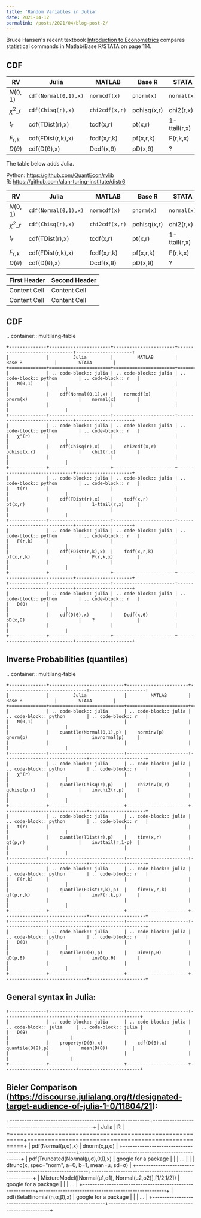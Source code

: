 ```yaml
---
title: 'Random Variables in Julia'
date: 2021-04-12
permalink: /posts/2021/04/blog-post-2/
---
```


Bruce Hansen's recent textbook
[Introduction to Econometrics](https://www.ssc.wisc.edu/~bhansen/probability/)
compares statistical commands in Matlab/Base R/STATA on page 114. 

CDF  
---
| RV | Julia | MATLAB | Base R | STATA |
| --- | --- | --- |  --- | --- |
| $N(0,1)$ | `cdf(Normal(0,1),x)` | `normcdf(x)` | `pnorm(x)` | `normal(x)` |
| $\chi^2\_{r}$ | `cdf(Chisq(r),x)` | `chi2cdf(x,r)` | pchisq(x,r) | chi2(r,x) |
| $t_r$ | cdf(TDist(r),x) | tcdf(x,r) | pt(x,r) | 1-ttail(r,x) |
| $F_{r,k}$ | cdf(FDist(r,k),x) | fcdf(x,r,k) | pf(x,r,k) | F(r,k,x) |
| $D(\theta)$ | cdf(D(θ),x) | Dcdf(x,θ) | pD(x,θ) | ? |



The table below adds Julia.

Python: https://github.com/QuantEcon/rvlib
<br>
R: https://github.com/alan-turing-institute/distr6



| RV | Julia | MATLAB | Base R | STATA |
| --- | --- | --- |  --- | --- |
| $N(0,1)$ | `cdf(Normal(0,1),x)` | `normcdf(x)` | `pnorm(x)` | `normal(x)` |
| $\chi^2\_{r}$ | `cdf(Chisq(r),x)` | `chi2cdf(x,r)` | pchisq(x,r) | chi2(r,x) |
| $t_r$ | cdf(TDist(r),x) | tcdf(x,r) | pt(x,r) | 1-ttail(r,x) |
| $F_{r,k}$ | cdf(FDist(r,k),x) | fcdf(x,r,k) | pf(x,r,k) | F(r,k,x) |
| $D(\theta)$ | cdf(D(θ),x) | Dcdf(x,θ) | pD(x,θ) | ? |


| First Header  | Second Header |
| ------------- | ------------- |
| Content Cell  | Content Cell  |
| Content Cell  | Content Cell  |


  
  
  
  
CDF  
--------

.. container:: multilang-table

    +--------------+-----------------------+-----------------------+-------------------------------+---------------------+
    |              |         Julia         |         MATLAB        |             Base R            |        STATA        |
    +==============+=======================+=======================+===============================+=====================+
    |              | .. code-block:: julia | .. code-block:: julia | .. code-block:: python        | .. code-block:: r   |
    |   N(0,1)     |                       |                       |                               |                     |
    |              |    cdf(Normal(0,1),x) |    normcdf(x)         |    pnorm(x)                   |    normal(x)        |
    |              |                       |                       |                               |                     |
    +--------------+-----------------------+-----------------------+-------------------------------+---------------------+   
    |              | .. code-block:: julia | .. code-block:: julia | .. code-block:: python        | .. code-block:: r   |
    |   χ²(r)      |                       |                       |                               |                     |
    |              |    cdf(Chisq(r),x)    |    chi2cdf(x,r)       |    pchisq(x,r)                |    chi2(r,x)        |
    |              |                       |                       |                               |                     |
    +--------------+-----------------------+-----------------------+-------------------------------+---------------------+   
    |              | .. code-block:: julia | .. code-block:: julia | .. code-block:: python        | .. code-block:: r   |
    |   t(r)       |                       |                       |                               |                     |
    |              |    cdf(TDist(r),x)    |    tcdf(x,r)          |    pt(x,r)                    |    1-ttail(r,x)     |
    |              |                       |                       |                               |                     |
    +--------------+-----------------------+-----------------------+-------------------------------+---------------------+   
    |              | .. code-block:: julia | .. code-block:: julia | .. code-block:: python        | .. code-block:: r   |
    |   F(r,k)     |                       |                       |                               |                     |
    |              |    cdf(FDist(r,k),x)  |    fcdf(x,r,k)        |    pf(x,r,k)                  |    F(r,k,x)         |
    |              |                       |                       |                               |                     |   
    +--------------+-----------------------+-----------------------+-------------------------------+---------------------+
    +--------------+-----------------------+-----------------------+-------------------------------+---------------------+
    |              | .. code-block:: julia | .. code-block:: julia | .. code-block:: python        | .. code-block:: r   |
    |   D(θ)       |                       |                       |                               |                     |
    |              |    cdf(D(θ),x)        |    Dcdf(x,θ)          |    pD(x,θ)                    |    ?                |
    |              |                       |                       |                               |                     |
    +--------------+-----------------------+-----------------------+-------------------------------+---------------------+   
    
Inverse Probabilities (quantiles)  
--------

.. container:: multilang-table

    +--------------+----------------------------+-----------------------+-------------------------------+---------------------+
    |              |         Julia              |         MATLAB        |             Base R            |        STATA        |
    +==============+============================+=======================+===============================+=====================+
    |              | .. code-block:: julia      | .. code-block:: julia | .. code-block:: python        | .. code-block:: r   |
    |   N(0,1)     |                            |                       |                               |                     |
    |              |    quantile(Normal(0,1),p) |    norminv(p)         |    qnorm(p)                   |    invnormal(p)     |
    |              |                            |                       |                               |                     |
    +--------------+----------------------------+-----------------------+-------------------------------+---------------------+   
    |              | .. code-block:: julia      | .. code-block:: julia | .. code-block:: python        | .. code-block:: r   |
    |   χ²(r)      |                            |                       |                               |                     |
    |              |    quantile(Chisq(r),p)    |    chi2inv(x,r)       |    qchisq(p,r)                |    invchi2(r,p)     |
    |              |                            |                       |                               |                     |
    +--------------+----------------------------+-----------------------+-------------------------------+---------------------+   
    |              | .. code-block:: julia      | .. code-block:: julia | .. code-block:: python        | .. code-block:: r   |
    |   t(r)       |                            |                       |                               |                     |
    |              |    quantile(TDist(r),p)    |    tinv(x,r)          |    qt(p,r)                    |    invttail(r,1-p)  |
    |              |                            |                       |                               |                     |
    +--------------+----------------------------+-----------------------+-------------------------------+---------------------+   
    |              | .. code-block:: julia      | .. code-block:: julia | .. code-block:: python        | .. code-block:: r   |
    |   F(r,k)     |                            |                       |                               |                     |
    |              |    quantile(FDist(r,k),p)  |    finv(x,r,k)        |    qf(p,r,k)                  |    invF(r,k,p)      |
    |              |                            |                       |                               |                     |   
    +--------------+----------------------------+-----------------------+-------------------------------+---------------------+
    +--------------+----------------------------+-----------------------+-------------------------------+---------------------+
    |              | .. code-block:: julia      | .. code-block:: julia | .. code-block:: python        | .. code-block:: r   |
    |   D(θ)       |                            |                       |                               |                     |
    |              |    quantile(D(θ),p)        |    Dinv(p,θ)          |    qD(p,θ)                    |    invD(p,θ)        |
    |              |                            |                       |                               |                     |
    +--------------+----------------------------+-----------------------+-------------------------------+---------------------+   
    
General syntax in Julia:
--------
    +--------------+----------------------------+-----------------------+---------------------------+-----------------------+
    |              | .. code-block:: julia      | .. code-block:: julia | .. code-block:: julia     | .. code-block:: julia |
    |   D(θ)       |                            |                       |                           |                       |
    |              |    property(D(θ),x)        |    cdf(D(θ),x)        |    quantile(D(θ),p)       |    mean(D(θ))         |
    |              |                            |                       |                           |                       |
    +--------------+----------------------------+-----------------------+---------------------------+-----------------------+   


Bieler Comparison (https://discourse.julialang.org/t/designated-target-audience-of-julia-1-0/11804/21):
--------
+----------------------------------------------------------+-----------------------------------------------------+
| Julia                                                    | R                                                   |
+==========================================================+=====================================================+
| pdf(Normal(μ,σ),x)                                       | dnorm(x,μ,σ)                                        |
+----------------------------------------------------------+-----------------------------------------------------+
| pdf(Truncated(Normal(μ,σ),0,1),x)                        | google for a package                                |
|                                                          |      ...                                            |
|                                                          | dtrunc(x, spec="norm", a=0, b=1, mean=μ, sd=σ)      |
+----------------------------------------------------------+-----------------------------------------------------+
| MixtureModel([Normal(μ1,σ1),   Normal(μ2,σ2)],[1/2,1/2]) | google for a package                                |
|                                                          |      …                                              |
+----------------------------------------------------------+-----------------------------------------------------+
| pdf(BetaBinomial(n,α,β),x)                               | google for a package                                |
|                                                          |      …                                              |
+----------------------------------------------------------+-----------------------------------------------------+
